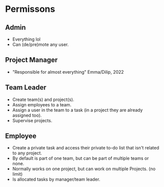 # Permissons

## Admin

- Everything lol
- Can (de/pre)mote any user.

## Project Manager

- "Responsible for almost everything" Emma/Dilip, 2022
<!-- New response says they are responsible for almost everything. Are they basically an admin with a bit less permissions? -->

## Team Leader

- Create team(s) and project(s).
- Assign employees to a team.
- Assign a user in the team to a task (in a project they are already assigned too).
- Supervise projects.
<!-- Might need to change them, it seems team leader fills in the spot of the PM now. -->

## Employee

- Create a private task and access their private to-do list that isn't related to any project.
- By default is part of one team, but can be part of multiple teams or none.
- Normally works on one project, but can work on multiple Projects. (no limit)
- Is allocated tasks by manager/team leader.
